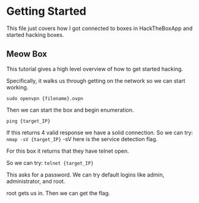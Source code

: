 # Getting Started

This file just covers how I got connected to boxes in HackTheBoxApp and started hacking boxes.

## Meow Box

This tutorial gives a high level overview of how to get started hacking. 

Specifically, it walks us through getting on the network so we can start working.

`sudo openvpn {filename}.ovpn`

Then we can start the box and begin enumeration.

`ping {target_IP}`

If this returns 4 valid response we have a solid connection. So we can try:
`nmap -sV {target_IP}` -sV here is the service detection flag.

For this box it returns that they have telnet open.

So we can try:
`telnet {target_IP}`

This asks for a password. We can try default logins like admin, administrator, and root.

root gets us in. Then we can get the flag.


